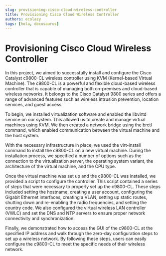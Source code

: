 ```yaml
---
slug: provisioning-cisco-cloud-wireless-controller
title: Provisioning Cisco Cloud Wireless Controller
authors: ecolazy
tags: [hola, docusaurus]
---
```


# Provisioning Cisco Cloud Wireless Controller

In this project, we aimed to successfully install and configure the Cisco Catalyst c9800-CL wireless controller using KVM (Kernel-based Virtual Machine). The c9800-CL is a powerful and flexible cloud-based wireless controller that is capable of managing both on-premises and cloud-based wireless networks. It belongs to the Cisco Catalyst 9800 series and offers a range of advanced features such as wireless intrusion prevention, location services, and guest access.

To begin, we installed virtualization software and enabled the libvirtd service on our system. This allowed us to create and manage virtual machines using KVM. We then created a network bridge using the brctl command, which enabled communication between the virtual machine and the host system.

With the necessary infrastructure in place, we used the virt-install command to install the c9800-CL on a new virtual machine. During the installation process, we specified a number of options such as the connection to the virtualization server, the operating system variant, the architecture of the virtual machine, and the CPU type.

Once the virtual machine was set up and the c9800-CL was installed, we provided a script to configure the controller. This script contained a series of steps that were necessary to properly set up the c9800-CL. These steps included setting the hostname, creating a user account, configuring the Gigabit Ethernet interfaces, creating a VLAN, setting up static routes, shutting down and re-enabling the radio frequencies, and setting the country code. We also configured the virtual wireless LAN controller (VWLC) and set the DNS and NTP servers to ensure proper network connectivity and synchronization.

Finally, we demonstrated how to access the GUI of the c9800-CL at the specified IP address and walk through the zero-day configuration steps to set up a wireless network. By following these steps, users can easily configure the c9800-CL to meet the specific needs of their wireless network.